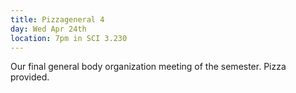 ```yaml
---
title: Pizzageneral 4
day: Wed Apr 24th
location: 7pm in SCI 3.230
---
```


Our final general body organization meeting of the semester. Pizza provided.
